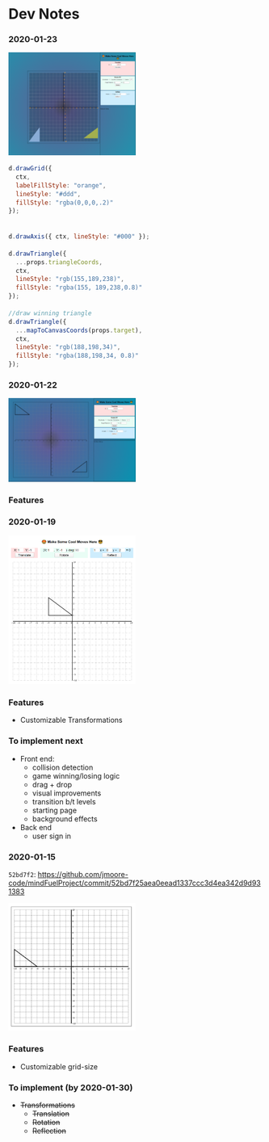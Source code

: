 # Dev Notes

### 2020-01-23

<img src="./transformations-game/screenshots/2020-01-23.png" 
alt="status20200115" width='50%' height="auto" />

```js
d.drawGrid({
  ctx,
  labelFillStyle: "orange",
  lineStyle: "#ddd",
  fillStyle: "rgba(0,0,0,.2)"
});


d.drawAxis({ ctx, lineStyle: "#000" });

d.drawTriangle({
  ...props.triangleCoords,
  ctx,
  lineStyle: "rgb(155,189,238)",
  fillStyle: "rgba(155, 189,238,0.8)"
});

//draw winning triangle
d.drawTriangle({
  ...mapToCanvasCoords(props.target),
  ctx,
  lineStyle: "rgb(188,198,34)",
  fillStyle: "rgba(188,198,34, 0.8)"
});
```

### 2020-01-22

<img src="./transformations-game/screenshots/2020-01-22.png" 
alt="status20200115" width='50%' height="auto" />

### Features

<!-- Needs comments here -->

### 2020-01-19

<img src="./transformations-game/screenshots/2020-01-19.png" 
alt="status20200115" width='50%' height="auto" />

### Features

- Customizable Transformations

### To implement next

- Front end:
  - collision detection
  - game winning/losing logic
  - drag + drop
  - visual improvements
  - transition b/t levels
  - starting page
  - background effects
- Back end
  - user sign in

### 2020-01-15

`52bd7f2`: https://github.com/jmoore-code/mindFuelProject/commit/52bd7f25aea0eead1337ccc3d4ea342d9d931383

<img src="./transformations-game/screenshots/2020-01-15.png" 
alt="status20200115" width='50%' height="auto" />

### Features

- Customizable grid-size

### To implement (by 2020-01-30)

- ~~Transformations~~
  - ~~Translation~~
  - ~~Rotation~~
  - ~~Reflection~~
